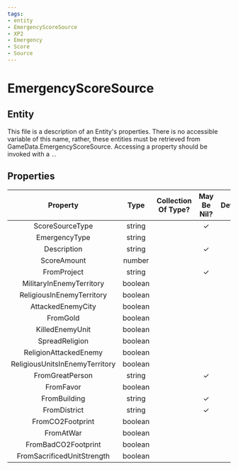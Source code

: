 ```yaml
---
tags:
- entity
- EmergencyScoreSource
- XP2
- Emergency
- Score
- Source
---
```

# EmergencyScoreSource
## Entity
This file is a description of an Entity's properties. There is no accessible variable of this name, rather, these entities must be retrieved from GameData.EmergencyScoreSource. Accessing a property should be invoked with a `.`.
## Properties
|	Property	|	Type	|	Collection Of Type?	|	May Be Nil?	|	Default	|	References	|	Key	|	Notes	|
|	:-:	|	:-:	|	:-:	|	:-:	|	:-:	|	:-:	|	:-:	|	-:	|
|	ScoreSourceType	|	string	|		|	✓	|		|		|	✓	|	|
|	EmergencyType	|	string	|		|		|		|	[[Emergencies_XP2]].EmergencyType	|		|	|
|	Description	|	string	|		|	✓	|		|		|		|	|
|	ScoreAmount	|	number	|		|		|	0	|		|		|	|
|	FromProject	|	string	|		|	✓	|		|	[[Projects_XP2]].ProjectType	|		|	|
|	MilitaryInEnemyTerritory	|	boolean	|		|		|	0	|		|		|	|
|	ReligiousInEnemyTerritory	|	boolean	|		|		|	0	|		|		|	|
|	AttackedEnemyCity	|	boolean	|		|		|	0	|		|		|	|
|	FromGold	|	boolean	|		|		|	0	|		|		|	|
|	KilledEnemyUnit	|	boolean	|		|		|	0	|		|		|	|
|	SpreadReligion	|	boolean	|		|		|	0	|		|		|	|
|	ReligionAttackedEnemy	|	boolean	|		|		|	0	|		|		|	|
|	ReligiousUnitsInEnemyTerritory	|	boolean	|		|		|	0	|		|		|	|
|	FromGreatPerson	|	string	|		|	✓	|		|	[[GreatPersonClass]].GreatPersonClassType	|		|	|
|	FromFavor	|	boolean	|		|		|	0	|		|		|	|
|	FromBuilding	|	string	|		|	✓	|		|	[[Building]].BuildingType	|		|	|
|	FromDistrict	|	string	|		|	✓	|		|	[[District]].DistrictType	|		|	|
|	FromCO2Footprint	|	boolean	|		|		|	0	|		|		|	|
|	FromAtWar	|	boolean	|		|		|	0	|		|		|	|
|	FromBadCO2Footprint	|	boolean	|		|		|	0	|		|		|	|
|	FromSacrificedUnitStrength	|	boolean	|		|		|	0	|		|		|	|
